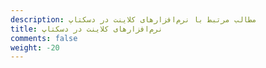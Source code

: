 ```yaml
---
description: مطالب مرتبط با نرم‌افزارهای کلاینت در دسکتاپ
title: نرم‌افزارهای کلاینت در دسکتاپ
comments: false
weight: -20
---
```

